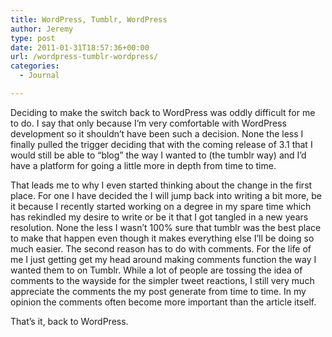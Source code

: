 ```yaml
---
title: WordPress, Tumblr, WordPress
author: Jeremy
type: post
date: 2011-01-31T18:57:36+00:00
url: /wordpress-tumblr-wordpress/
categories:
  - Journal

---
```

Deciding to make the switch back to WordPress was oddly difficult for me to do. I say that only because I&#8217;m very comfortable with WordPress development so it shouldn&#8217;t have been such a decision. None the less I finally pulled the trigger deciding that with the coming release of 3.1 that I would still be able to &#8220;blog&#8221; the way I wanted to (the tumblr way) and I&#8217;d have a platform for going a little more in depth from time to time. 

That leads me to why I even started thinking about the change in the first place. <!--more-->For one I have decided the I will jump back into writing a bit more, be it because I recently started working on a degree in my spare time which has rekindled my desire to write or be it that I got tangled in a new years resolution. None the less I wasn&#8217;t 100% sure that tumblr was the best place to make that happen even though it makes everything else I&#8217;ll be doing so much easier. The second reason has to do with comments. For the life of me I just getting get my head around making comments function the way I wanted them to on Tumblr. While a lot of people are tossing the idea of comments to the wayside for the simpler tweet reactions, I still very much appreciate the comments the my post generate from time to time. In my opinion the comments often become more important than the article itself.

That&#8217;s it, back to WordPress.